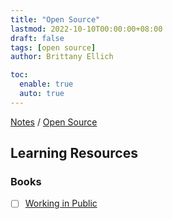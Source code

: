 ```yaml
---
title: "Open Source"
lastmod: 2022-10-10T00:00:00+08:00
draft: false
tags: [open source]
author: Brittany Ellich

toc:
  enable: true
  auto: true
---
```


[Notes](../../notes) / [Open Source](./)

## Learning Resources

### Books

* [ ] [Working in Public](https://press.stripe.com/working-in-public)
